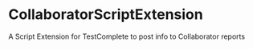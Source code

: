# CollaboratorScriptExtension
A Script Extension for TestComplete to post info to Collaborator reports
